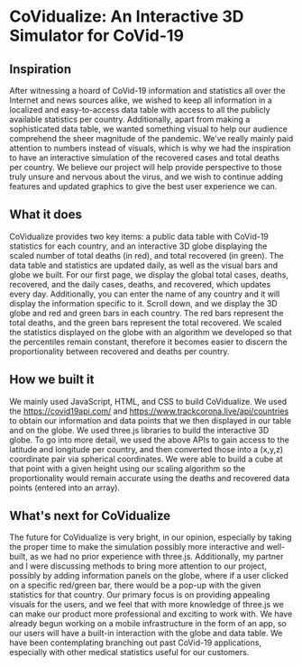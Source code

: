 # CoVidualize: An Interactive 3D Simulator for CoVid-19

## Inspiration

After witnessing a hoard of CoVid-19 information and statistics all over the Internet and news sources alike, we wished to keep all information in a localized and easy-to-access data table with access to all the publicly available statistics per country. Additionally, apart from making a sophisticated data table, we wanted something visual to help our audience comprehend the sheer magnitude of the pandemic. We’ve really mainly paid attention to numbers instead of visuals, which is why we had the inspiration to have an interactive simulation of the recovered cases and total deaths per country.  We believe our project will help provide perspective to those truly unsure and nervous about the virus, and we wish to continue adding features and updated graphics to give the best user experience we can. 

## What it does

CoVidualize provides two key items: a public data table with CoVid-19 statistics for each country, and an interactive 3D globe displaying the scaled number of total deaths (in red), and total recovered (in green). The data table and statistics are updated daily, as well as the visual bars and globe we built. For our first page, we display the global total cases, deaths, recovered, and the daily cases, deaths, and recovered, which updates every day. Additionally, you can enter the name of any country and it will display the information specific to it. Scroll down, and we display the 3D globe and red and green bars in each country. The red bars represent the total deaths, and the green bars represent the total recovered. We scaled the statistics displayed on the globe with an algorithm we developed so that the percentiles remain constant, therefore it becomes easier to discern the proportionality between recovered and deaths per country. 


## How we built it

We mainly used JavaScript, HTML, and CSS to build CoVidualize. We used the https://covid19api.com/ and  https://www.trackcorona.live/api/countries to obtain our information and data points that we then displayed in our table and on the globe. We used three.js libraries to build the interactive 3D globe. To go into more detail, we used the above APIs to gain access to the latitude and longitude per country, and then converted those into a (x,y,z) coordinate pair via spherical coordinates. We were able to build a cube at that point with a given height using our scaling algorithm so the proportionality would remain accurate using the deaths and recovered data points (entered into an array).  


## What's next for CoVidualize

The future for CoVidualize is very bright, in our opinion, especially by taking the proper time to make the simulation possibly more interactive and well-built, as we had no prior experience with three.js. Additionally, my partner and I were discussing methods to bring more attention to our project, possibly by adding information panels on the globe, where if a user clicked on a specific red/green bar, there would be a pop-up with the given statistics for that country. Our primary focus is on providing appealing visuals for the users, and we feel that with more knowledge of three.js we can make our product more professional and exciting to work with. We have already begun working on a mobile infrastructure in the form of an app, so our users will have a built-in interaction with the globe and data table.  We have been contemplating branching out past CoVid-19 applications, especially with other medical statistics useful for our customers. 
